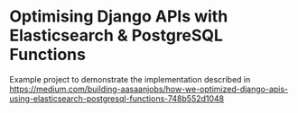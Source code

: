 # Optimising Django APIs with Elasticsearch & PostgreSQL Functions

Example project to demonstrate the implementation described in https://medium.com/building-aasaanjobs/how-we-optimized-django-apis-using-elasticsearch-postgresql-functions-748b552d1048
